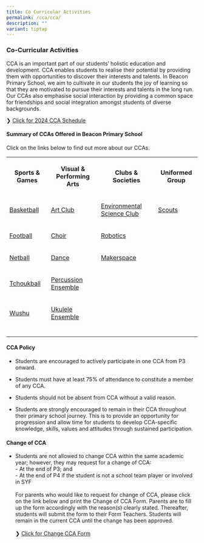 ```yaml
---
title: Co Curricular Activities
permalink: /cca/cca/
description: ""
variant: tiptap
---
```

<h3>Co-Curricular Activities</h3>
<p>CCA is an important part of our students’ holistic education and development.
CCA enables students to realise their potential by providing them with
opportunities to discover their interests and talents. In Beacon Primary
School, we aim to cultivate in our students the joy of learning so that
they are motivated to pursue their interests and talents in the long run.
Our CCAs also emphasise social interaction by providing a common space
for friendships and social integration amongst students of diverse backgrounds.</p>
<p>❯ <a href="/files/CCA_Schedule_2024.pdf" rel="noopener noreferrer nofollow" target="_blank">Click for 2024 CCA Schedule</a>
</p>
<h4>Summary of CCAs Offered in Beacon Primary School</h4>
<p>Click on the links below to find out more about our CCAs.</p>
<table style="minWidth: 100px">
<colgroup>
<col>
<col>
<col>
<col>
</colgroup>
<tbody>
<tr>
<th rowspan="1" colspan="1">
<p>Sports &amp; Games</p>
</th>
<th rowspan="1" colspan="1">
<p>Visual &amp; Performing Arts</p>
</th>
<th rowspan="1" colspan="1">
<p>Clubs &amp; Societies</p>
</th>
<th rowspan="1" colspan="1">
<p>Uniformed Group</p>
</th>
</tr>
<tr>
<td rowspan="1" colspan="1">
<p><a href="/cca/bball/" rel="noopener noreferrer nofollow" target="_blank">Basketball</a>
</p>
</td>
<td rowspan="1" colspan="1">
<p><a href="/cca/ac/" rel="noopener noreferrer nofollow" target="_blank">Art Club</a>
</p>
</td>
<td rowspan="1" colspan="1">
<p><a href="/cca/esc/" rel="noopener noreferrer nofollow" target="_blank">Environmental Science Club</a>
</p>
</td>
<td rowspan="1" colspan="1">
<p><a href="/cca/scouts/" rel="noopener noreferrer nofollow" target="_blank">Scouts</a>
</p>
</td>
</tr>
<tr>
<td rowspan="1" colspan="1">
<p><a href="/cca/fb/" rel="noopener noreferrer nofollow" target="_blank">Football</a>
</p>
</td>
<td rowspan="1" colspan="1">
<p><a href="/cca/choir/" rel="noopener noreferrer nofollow" target="_blank">Choir</a>
</p>
</td>
<td rowspan="1" colspan="1">
<p><a href="/cca/robotics/" rel="noopener noreferrer nofollow" target="_blank">Robotics</a>
</p>
</td>
<td rowspan="1" colspan="1">
<p></p>
</td>
</tr>
<tr>
<td rowspan="1" colspan="1">
<p><a href="/cca/netball/" rel="noopener noreferrer nofollow" target="_blank">Netball</a>
</p>
</td>
<td rowspan="1" colspan="1">
<p><a href="/cca/dance/" rel="noopener noreferrer nofollow" target="_blank">Dance</a>
</p>
</td>
<td rowspan="1" colspan="1">
<p><a href="/beacon-experiential-learning/Special-Programmes/makerspace/" rel="noopener noreferrer nofollow" target="_blank">Makerspace</a>
</p>
</td>
<td rowspan="1" colspan="1">
<p></p>
</td>
</tr>
<tr>
<td rowspan="1" colspan="1">
<p><a href="/cca/tchoukball/" rel="noopener noreferrer nofollow" target="_blank">Tchoukball</a>
</p>
</td>
<td rowspan="1" colspan="1">
<p><a href="/cca/percussion-ensemble/" rel="noopener noreferrer nofollow" target="_blank">Percussion Ensemble</a>
</p>
</td>
<td rowspan="1" colspan="1">
<p></p>
</td>
<td rowspan="1" colspan="1">
<p></p>
</td>
</tr>
<tr>
<td rowspan="1" colspan="1">
<p><a href="/cca/wushu/" rel="noopener noreferrer nofollow" target="_blank">Wushu</a>
</p>
</td>
<td rowspan="1" colspan="1">
<p><a href="/cca/ukulele/" rel="noopener noreferrer nofollow" target="_blank">Ukulele Ensemble</a>
</p>
</td>
<td rowspan="1" colspan="1">
<p></p>
</td>
<td rowspan="1" colspan="1">
<p></p>
</td>
</tr>
<tr>
<td rowspan="1" colspan="1">
<p></p>
</td>
<td rowspan="1" colspan="1">
<p></p>
</td>
<td rowspan="1" colspan="1">
<p></p>
</td>
<td rowspan="1" colspan="1">
<p></p>
</td>
</tr>
</tbody>
</table>
<h4>CCA Policy</h4>
<ul data-tight="true" class="tight">
<li>
<p>Students are encouraged to actively participate in one CCA from P3 onward.</p>
</li>
<li>
<p>Students must have at least 75% of attendance to constitute a member of
any CCA.</p>
</li>
<li>
<p>Students should not be absent from CCA without a valid reason.</p>
</li>
<li>
<p>Students are strongly encouraged to remain in their CCA throughout their
primary school journey. This is to provide an opportunity for progression
and allow time for students to develop CCA-specific knowledge, skills,
values and attitudes through sustained participation.</p>
</li>
</ul>
<h4>Change of CCA</h4>
<ul data-tight="true" class="tight">
<li>
<p>Students are not allowed to change CCA within the same academic year;
however, they may request for a change of CCA:
<br>- At the end of P3; and
<br>- At the end of P4 if the student is not a school team player or involved
in SYF
<br>
<br>For parents who would like to request for change of CCA, please click
on the link below and print the Change of CCA Form. Parents are to fill
up the form accordingly with the reason(s) clearly stated. Thereafter,
students will submit the form to their Form Teachers. Students will remain
in the current CCA until the change has been approved.
<br>
<br>❯ <a href="/files/request%20to%20change%20cca%20form.pdf" rel="noopener noreferrer nofollow" target="_blank">Click for Change CCA Form</a>
</p>
</li>
</ul>
<p></p>